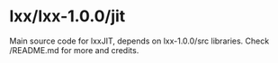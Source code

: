 # lxx/lxx-1.0.0/jit
Main source code for lxxJIT, depends on lxx-1.0.0/src libraries. Check /README.md for more and credits.